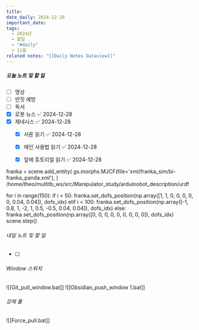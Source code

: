 ```yaml
---
title: 
date_daily: 2024-12-28
important_date: 
tags:
  - 2024년
  - 할일
  - "#daily"
  - 11월
related notes: "[[Daily Notes Dataview]]"
---
```

##### 오늘 노트 및 할 일 
- [ ] 명상
- [ ] 딴짓 예방
- [ ] 독서
- [x] 로봇 뉴스 ✅ 2024-12-28
- [x] 제네시스 ✅ 2024-12-28
	- [x] 서론 읽기 ✅ 2024-12-28
	- [x] 메인 사용법 읽기 ✅ 2024-12-28
	- [x] 앞에 튜토리얼 읽기 ✅ 2024-12-28

  
franka = scene.add_entity(
    gs.morphs.MJCF(file='xml/franka_sim/bi-franka_panda.xml'),
)
/home/theo/multitb_ws/src/Manipulator_study/arduinobot_description/urdf

for i in range(150):
    if i < 50:
        franka.set_dofs_position(np.array([1, 1, 0, 0, 0, 0, 0, 0.04, 0.04]), dofs_idx)
    elif i < 100:
        franka.set_dofs_position(np.array([-1, 0.8, 1, -2, 1, 0.5, -0.5, 0.04, 0.04]), dofs_idx)
    else:
        franka.set_dofs_position(np.array([0, 0, 0, 0, 0, 0, 0, 0, 0]), dofs_idx)
    scene.step()


###### 내일 노트 및 할 일
- [ ]  


######  Window 스위치
![[Git_pull_window.bat]]
![[Obsidian_push_window 1.bat]]



###### 강제 풀
![[Force_pull.bat]]